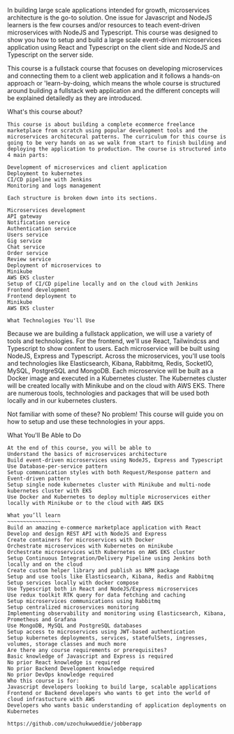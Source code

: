 In building large scale applications intended for growth, microservices architecture is the go-to solution. One issue for Javascript and NodeJS learners is the few courses and/or resources to teach event-driven microservices with NodeJS and Typescript. This course was designed to show you how to setup and build a large scale event-driven microservices application using React and Typescript on the client side and NodeJS and Typescript on the server side.

This course is a fullstack course that focuses on developing microservices and connecting them to a client web application and it follows a hands-on approach or 'learn-by-doing, which means the whole course is structured around building a fullstack web application and the different concepts will be explained detailedly as they are introduced.

What's this course about?
~~~~~~~~~~~~~~~~~~~~~~~~~
This course is about building a complete ecommerce freelance marketplace from scratch using popular development tools and the microservices architecural patterns. The curriculum for this course is going to be very hands on as we walk from start to finish building and deploying the application to production. The course is structured into 4 main parts:

Development of microservices and client application
Deployment to kubernetes
CI/CD pipeline with Jenkins
Monitoring and logs management

Each structure is broken down into its sections.

Microservices development
API gateway
Notification service
Authentication service
Users service
Gig service
Chat service
Order service
Review service
Deployment of microservices to
Minikube
AWS EKS cluster
Setup of CI/CD pipeline locally and on the cloud with Jenkins
Frontend development
Frontend deployment to
Minikube
AWS EKS cluster

What Technologies You'll Use
~~~~~~~~~~~~~~~~~~~~~~~~~~~~~
Because we are building a fullstack application, we will use a variety of tools and technologies. For the frontend, we'll use React, Tailwindcss and Typescript to show content to users. Each microservice will be built using NodeJS, Express and Typescript. Across the microservices, you'll use tools and technologies like Elasticsearch, Kibana, Rabbitmq, Redis, SocketIO, MySQL, PostgreSQL and MongoDB. Each microservice will be built as a Docker image and executed in a Kubernetes cluster.  The Kubernetes cluster will be created locally with Minikube and on the cloud with AWS EKS. There are numerous tools, technologies and packages that will be used both locally and in our kubernetes clusters.

Not familiar with some of these? No problem! This course will guide you on how to setup and use these technologies in your apps.

What You'll Be Able to Do
~~~~~~~~~~~~~~~~~~~~~~~~~~
At the end of this course, you will be able to
Understand the basics of microservices architecture
Build event-driven microservices using NodeJS, Express and Typescript
Use Database-per-service pattern
Setup communication styles with both Request/Response pattern and Event-driven pattern
Setup single node kubernetes cluster with Minikube and multi-node kubernetes cluster with EKS
Use Docker and Kubernetes to deploy multiple microservices either locally with Minikube or to the cloud with AWS EKS

What you’ll learn
~~~~~~~~~~~~~~~~~
Build an amazing e-commerce marketplace application with React
Develop and design REST API with NodeJS and Express
Create containers for microservices with Docker
Orchestrate microservices with Kubernetes on minikube
Orchestrate microservices with Kubernetes on AWS EKS cluster
Setup Continuous Integration/Delivery Pipeline using Jenkins both locally and on the cloud
Create custom helper library and publish as NPM package
Setup and use tools like Elasticsearch, Kibana, Redis and Rabbitmq
Setup services locally with docker compose
Use Typescript both in React and NodeJS/Express microservices
Use redux toolkit RTK query for data fetching and caching
Setup microservices communications using Rabbitmq
Setup centralized microservices monitoring
Implementing observability and monitoring using Elasticsearch, Kibana, Prometheus and Grafana
Use MongoDB, MySQL and PostgreSQL databases
Setup access to microservices using JWT-based authentication
Setup kubernetes deployments, services, statefulSets, ingresses, volumes, storage classes and much more
Are there any course requirements or prerequisites?
Basic knowledge of Javascript and Express is required
No prior React knowledge is required
No prior Backend Development knowledge required
No prior DevOps knowledge required
Who this course is for:
Javascript developers looking to build large, scalable applications
Frontend or Backend developers who wants to get into the world of cloud infrastucture with AWS
Developers who wants basic understanding of application deployments on Kubernetes

https://github.com/uzochukwueddie/jobberapp

